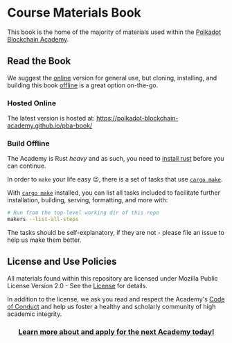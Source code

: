 # Course Materials Book

This book is the home of the majority of materials used within the [Polkadot Blockchain Academy](https://dot.li/pba-github).

## Read the Book

We suggest the [online](#hosted-online) version for general use, but cloning, installing, and building this book [offline](#build-offline) is a great option on-the-go.

### Hosted Online

The latest version is hosted at: <a target="_blank" href="https://polkadot-blockchain-academy.github.io/pba-book/">https://polkadot-blockchain-academy.github.io/pba-book/</a>

### Build Offline

The Academy is Rust _heavy_ and as such, you need to [install rust](https://www.rust-lang.org/tools/install) before you can continue.

In order to `make` your life easy 😉, there is a set of tasks that use [`cargo make`](https://sagiegurari.github.io/cargo-make/#overview).

With [`cargo make`](https://sagiegurari.github.io/cargo-make/#installation) installed, you can list all tasks included to facilitate further installation, building, serving, formatting, and more with:

```sh
# Run from the top-level working dir of this repo
makers --list-all-steps
```

The tasks should be self-explanatory, if they are not - please file an issue to help us make them better.

## License and Use Policies

All materials found within this repository are licensed under Mozilla Public License Version 2.0 - See the [License](./LICENSE.md) for details.

In addition to the license, we ask you read and respect the Academy's [Code of Conduct](./CODE-OF-CONDUCT.md) and help us foster a healthy and scholarly community of high academic integrity.

<h3 align="center"><a href="https://dot.li/pba-github">Learn more about and apply for the next Academy today!</a></h3>
